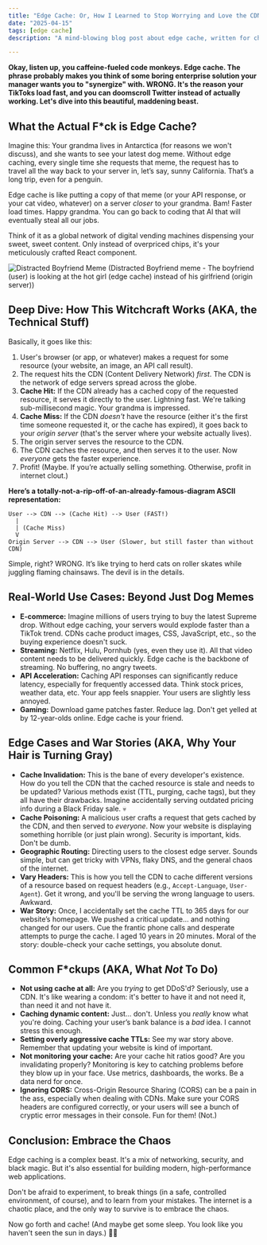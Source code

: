 ```yaml
---
title: "Edge Cache: Or, How I Learned to Stop Worrying and Love the CDN 💀"
date: "2025-04-15"
tags: [edge cache]
description: "A mind-blowing blog post about edge cache, written for chaotic Gen Z engineers. Prepare for enlightenment...or existential dread. Probably both."

---
```


**Okay, listen up, you caffeine-fueled code monkeys. Edge cache. The phrase probably makes you think of some boring enterprise solution your manager wants you to "synergize" with. WRONG. It's the reason your TikToks load fast, and you can doomscroll Twitter instead of actually working. Let's dive into this beautiful, maddening beast.**

## What the Actual F*ck is Edge Cache?

Imagine this: Your grandma lives in Antarctica (for reasons we won't discuss), and she wants to see your latest dog meme. Without edge caching, every single time she requests that meme, the request has to travel all the way back to your server in, let’s say, sunny California. That’s a long trip, even for a penguin.

Edge cache is like putting a copy of that meme (or your API response, or your cat video, whatever) on a server *closer* to your grandma. Bam! Faster load times. Happy grandma. You can go back to coding that AI that will eventually steal all our jobs.

Think of it as a global network of digital vending machines dispensing your sweet, sweet content. Only instead of overpriced chips, it's your meticulously crafted React component.

![Distracted Boyfriend Meme](https://i.imgflip.com/30b5v7.jpg)
(Distracted Boyfriend meme - The boyfriend (user) is looking at the hot girl (edge cache) instead of his girlfriend (origin server))

## Deep Dive: How This Witchcraft Works (AKA, the Technical Stuff)

Basically, it goes like this:

1.  User's browser (or app, or whatever) makes a request for some resource (your website, an image, an API call result).
2.  The request hits the CDN (Content Delivery Network) *first*. The CDN is the network of edge servers spread across the globe.
3.  **Cache Hit:** If the CDN already has a cached copy of the requested resource, it serves it directly to the user. Lightning fast. We're talking sub-millisecond magic. Your grandma is impressed.
4.  **Cache Miss:** If the CDN *doesn't* have the resource (either it's the first time someone requested it, or the cache has expired), it goes back to your *origin server* (that's the server where your website actually lives).
5.  The origin server serves the resource to the CDN.
6.  The CDN caches the resource, and then serves it to the user. Now *everyone* gets the faster experience.
7.  Profit! (Maybe. If you’re actually selling something. Otherwise, profit in internet clout.)

**Here’s a totally-not-a-rip-off-of-an-already-famous-diagram ASCII representation:**

```
User --> CDN --> (Cache Hit) --> User (FAST!)
  |
  | (Cache Miss)
  V
Origin Server --> CDN --> User (Slower, but still faster than without CDN)
```

Simple, right? WRONG. It’s like trying to herd cats on roller skates while juggling flaming chainsaws. The devil is in the details.

## Real-World Use Cases: Beyond Just Dog Memes

*   **E-commerce:** Imagine millions of users trying to buy the latest Supreme drop. Without edge caching, your servers would explode faster than a TikTok trend. CDNs cache product images, CSS, JavaScript, etc., so the buying experience doesn't suck.
*   **Streaming:** Netflix, Hulu, Pornhub (yes, even they use it). All that video content needs to be delivered quickly. Edge cache is the backbone of streaming. No buffering, no angry tweets.
*   **API Acceleration:** Caching API responses can significantly reduce latency, especially for frequently accessed data. Think stock prices, weather data, etc. Your app feels snappier. Your users are slightly less annoyed.
*   **Gaming:** Download game patches faster. Reduce lag. Don't get yelled at by 12-year-olds online. Edge cache is your friend.

## Edge Cases and War Stories (AKA, Why Your Hair is Turning Gray)

*   **Cache Invalidation:** This is the bane of every developer's existence. How do you tell the CDN that the cached resource is stale and needs to be updated? Various methods exist (TTL, purging, cache tags), but they all have their drawbacks. Imagine accidentally serving outdated pricing info during a Black Friday sale. 💀
*   **Cache Poisoning:** A malicious user crafts a request that gets cached by the CDN, and then served to *everyone*. Now your website is displaying something horrible (or just plain wrong). Security is important, kids. Don't be dumb.
*   **Geographic Routing:** Directing users to the closest edge server. Sounds simple, but can get tricky with VPNs, flaky DNS, and the general chaos of the internet.
*   **Vary Headers:** This is how you tell the CDN to cache different versions of a resource based on request headers (e.g., `Accept-Language`, `User-Agent`). Get it wrong, and you'll be serving the wrong language to users. Awkward.
*   **War Story:** Once, I accidentally set the cache TTL to 365 days for our website’s homepage. We pushed a critical update… and nothing changed for our users. Cue the frantic phone calls and desperate attempts to purge the cache. I aged 10 years in 20 minutes. Moral of the story: double-check your cache settings, you absolute donut.

## Common F\*ckups (AKA, What *Not* To Do)

*   **Not using cache at all:** Are you *trying* to get DDoS'd? Seriously, use a CDN. It's like wearing a condom: it's better to have it and not need it, than need it and not have it.
*   **Caching dynamic content:** Just… don't. Unless you *really* know what you're doing. Caching your user’s bank balance is a *bad* idea. I cannot stress this enough.
*   **Setting overly aggressive cache TTLs:** See my war story above. Remember that updating your website is kind of important.
*   **Not monitoring your cache:** Are your cache hit ratios good? Are you invalidating properly? Monitoring is key to catching problems before they blow up in your face. Use metrics, dashboards, the works. Be a data nerd for once.
*   **Ignoring CORS:** Cross-Origin Resource Sharing (CORS) can be a pain in the ass, especially when dealing with CDNs. Make sure your CORS headers are configured correctly, or your users will see a bunch of cryptic error messages in their console. Fun for them! (Not.)

## Conclusion: Embrace the Chaos

Edge caching is a complex beast. It's a mix of networking, security, and black magic. But it's also essential for building modern, high-performance web applications.

Don't be afraid to experiment, to break things (in a safe, controlled environment, of course), and to learn from your mistakes. The internet is a chaotic place, and the only way to survive is to embrace the chaos.

Now go forth and cache! (And maybe get some sleep. You look like you haven't seen the sun in days.) 🙏💀
